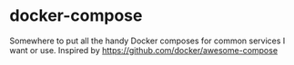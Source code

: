 # docker-compose
Somewhere to put all the handy Docker composes for common services I want or use. Inspired by https://github.com/docker/awesome-compose
